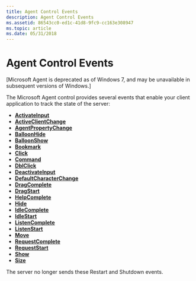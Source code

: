 ```yaml
---
title: Agent Control Events
description: Agent Control Events
ms.assetid: 86543cc0-ed1c-41d8-9fc9-cc163e308947
ms.topic: article
ms.date: 05/31/2018
---
```


# Agent Control Events

\[Microsoft Agent is deprecated as of Windows 7, and may be unavailable in subsequent versions of Windows.\]

The Microsoft Agent control provides several events that enable your client application to track the state of the server:

-   [**ActivateInput**](activateinput-event.md)
-   [**ActiveClientChange**](activeclientchange-event.md)
-   [**AgentPropertyChange**](agentpropertychange-event.md)
-   [**BalloonHide**](balloonhide-event.md)
-   [**BalloonShow**](balloonshow-event.md)
-   [**Bookmark**](bookmark-event.md)
-   [**Click**](click-event.md)
-   [**Command**](command-event.md)
-   [**DblClick**](dblclick-event.md)
-   [**DeactivateInput**](deactivateinput-event.md)
-   [**DefaultCharacterChange**](defaultcharacterchange-event.md)
-   [**DragComplete**](dragcomplete-event.md)
-   [**DragStart**](dragstart-event.md)
-   [**HelpComplete**](helpcomplete-event.md)
-   [**Hide**](hide-event.md)
-   [**IdleComplete**](idlecomplete-event.md)
-   [**IdleStart**](idlestart-event.md)
-   [**ListenComplete**](listencomplete-event.md)
-   [**ListenStart**](listenstart-event.md)
-   [**Move**](move-event.md)
-   [**RequestComplete**](requestcomplete-event.md)
-   [**RequestStart**](requeststart-event.md)
-   [**Show**](show-event.md)
-   [**Size**](size-event.md)

The server no longer sends these Restart and Shutdown events.

 

 




